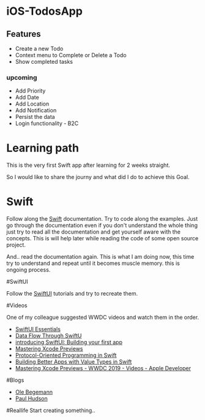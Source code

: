 # iOS-TodosApp

## Features

* Create a new Todo
* Context menu to Complete or Delete a Todo
* Show completed tasks

### upcoming
* Add Priority
* Add Date
* Add Location
* Add Notification
* Persist the data
* Login functionality - B2C

# Learning path

This is the very first Swift app after learning for 2 weeks straight. 

So I would like to share the journy and what did I do to achieve this Goal. 

# Swift

Follow along the [Swift](https://swift.org) documentation. Try to code along the examples. Just go through the documentation even if you don't understand the whole 
thing just try to read all the documentation and get yourself aware with the concepts. This is will help later while reading the code of some
open source project. 

And.. read the documentation again. This is what I am doing now, this time try to understand and repeat until it becomes muscle memory. this is ongoing process.

#SwiftUI

Follow the [SwiftUI](https://developer.apple.com/tutorials/SwiftUI) tutorials and try to recreate them. 

#Videos

One of my colleague suggested WWDC videos and watch them in the order. 

* [SwiftUI Essentials](https://developer.apple.com/videos/play/wwdc2019/216/)
* [Data Flow Through SwiftU](https://developer.apple.com/videos/play/wwdc2019/226/)
* [introducing SwiftUI: Building your first app](https://developer.apple.com/videos/play/wwdc2019/204/)
* [Mastering Xcode Previews](https://developer.apple.com/videos/play/wwdc2019/233/)
* [Protocol-Oriented Programming in Swift](https://developer.apple.com/videos/play/wwdc2015/408/)
* [Building Better Apps with Value Types in Swift](https://developer.apple.com/videos/play/wwdc2015/414)
* [Mastering Xcode Previews - WWDC 2019 - Videos - Apple Developer](https://developer.apple.com/videos/play/wwdc2019/233/)

#Blogs
* [Ole Begemann](https://oleb.net)
* [Paul Hudson](https://www.youtube.com/channel/UCmJi5RdDLgzvkl3Ly0DRMlQ)

#Reallife
Start creating something..
